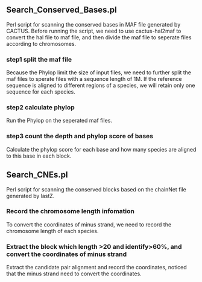 ## Search_Conserved_Bases.pl
Perl script for scanning the conserved bases in MAF file generated by CACTUS.
Before running the script, we need to use cactus-hal2maf to convert the hal file to maf file, and then divide the maf file to seperate files according to chromosomes. 
### step1 split the maf file
Because the Phylop limit the size of input files, we need to further split the maf files to sperate files  with a sequence length of 1M.
If the reference sequence is aligned to different regions of a species, we will retain only one sequence for each species.
### step2 calculate phylop
Run the Phylop on the seperated maf files.
### step3 count the depth and phylop score of bases
Calculate the phylop score for each base and how many species are aligned to this base in each block.
## Search_CNEs.pl
Perl script for scanning the conserved blocks based on the chainNet file generated by lastZ.
### Record the chromosome length infomation
To convert the coordinates of minus strand, we need to record the chromosome length of each species.
### Extract the block which length >20 and identify>60%, and convert the coordinates of minus strand
Extract the candidate pair alignment and record the coordinates, noticed that the minus strand need to convert the coordinates.
